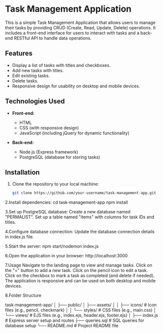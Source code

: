 # Task Management Application

This is a simple Task Management Application that allows users to manage their tasks by providing CRUD (Create, Read, Update, Delete) operations. It includes a front-end interface for users to interact with tasks and a back-end RESTful API to handle data operations.

## Features

- Display a list of tasks with titles and checkboxes.
- Add new tasks with titles.
- Edit existing tasks.
- Delete tasks.
- Responsive design for usability on desktop and mobile devices.

## Technologies Used

- **Front-end:**
  - HTML
  - CSS (with responsive design)
  - JavaScript (including jQuery for dynamic functionality)

- **Back-end:**
  - Node.js (Express framework)
  - PostgreSQL (database for storing tasks)

## Installation

1. Clone the repository to your local machine:

   ```bash
   git clone https://github.com/your-username/task-management-app.git
   
2.Install dependencies:
  cd task-management-app
  npm install

3.Set up PostgreSQL database:
  Create a new database named "PERMALIST".
  Set up a table named "items" with columns for task IDs and titles.
  
4.Configure database connection:
  Update the database connection details in index.js file.

5.Start the server:
  npm start/nodemon index.js

6.Open the application in your browser:
  http://localhost:3000

7.Usage
  Navigate to the landing page to view and manage tasks.
  Click on the "+" button to add a new task.
  Click on the pencil icon to edit a task.
  Click on the checkbox to mark a task as completed (and delete if needed).
  The application is responsive and can be used on both desktop and mobile devices.


8.Folder Structure

task-management-app/
│
├── public/
│   ├── assets/
│   │   ├── icons/        # Icon files (e.g., pencil, checkmark)
│   │   └── styles/       # CSS files (e.g., main.css)
│   └── views/            # EJS files (e.g., index.ejs, header.ejs, footer.ejs)
│
├── index.js              # Express server setup and routes
├── queries.sql           # SQL queries for database setup
└── README.md             # Project README file
